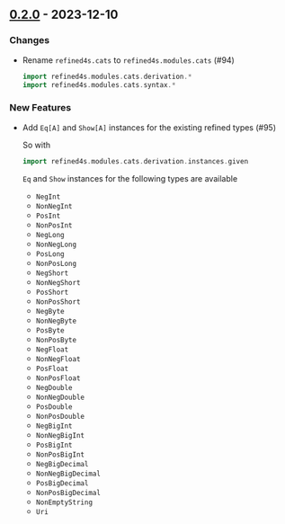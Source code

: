 ## [0.2.0](https://github.com/kevin-lee/refined4s/issues?q=is%3Aissue+is%3Aclosed+-label%3Ainvalid+milestone%3Am2) - 2023-12-10

### Changes

* Rename `refined4s.cats` to `refined4s.modules.cats` (#94)
  ```scala 3
  import refined4s.modules.cats.derivation.*
  import refined4s.modules.cats.syntax.*
  ```

### New Features

* Add `Eq[A]` and `Show[A]` instances for the existing refined types (#95)

  So with
  ```scala 3
  import refined4s.modules.cats.derivation.instances.given
  ```
  `Eq` and `Show` instances for the following types are available
  * `NegInt`
  * `NonNegInt`
  * `PosInt`
  * `NonPosInt`
  * `NegLong`
  * `NonNegLong`
  * `PosLong`
  * `NonPosLong`
  * `NegShort`
  * `NonNegShort`
  * `PosShort`
  * `NonPosShort`
  * `NegByte`
  * `NonNegByte`
  * `PosByte`
  * `NonPosByte`
  * `NegFloat`
  * `NonNegFloat`
  * `PosFloat`
  * `NonPosFloat`
  * `NegDouble`
  * `NonNegDouble`
  * `PosDouble`
  * `NonPosDouble`
  * `NegBigInt`
  * `NonNegBigInt`
  * `PosBigInt`
  * `NonPosBigInt`
  * `NegBigDecimal`
  * `NonNegBigDecimal`
  * `PosBigDecimal`
  * `NonPosBigDecimal`
  * `NonEmptyString`
  * `Uri`
